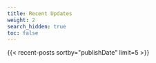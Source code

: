 ```yaml
---
title: Recent Updates
weight: 2
search_hidden: true
toc: false
---
```

{{< recent-posts sortby="publishDate" limit=5 >}}